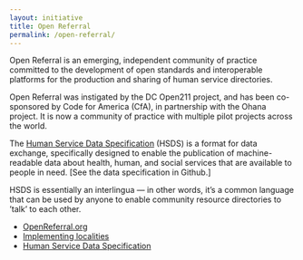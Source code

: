 ```yaml
---
layout: initiative
title: Open Referral
permalink: /open-referral/
---
```


Open Referral is an emerging, independent community of practice committed to the development of open standards and interoperable platforms for the production and sharing of human service directories.

Open Referral was instigated by the DC Open211 project, and has been co-sponsored by Code for America (CfA), in partnership with the Ohana project. It is now a community of practice with multiple pilot projects across the world.

The [Human Service Data Specification](https://github.com/codeforamerica/OpenReferral/blob/master/Human%20Services%20Data%20Specification%20%20v1.0.md) (HSDS) is a format for data exchange, specifically designed to enable the publication of machine-readable data about health, human, and social services that are available to people in need. [See the data specification in Github.]

HSDS is essentially an interlingua — in other words, it’s a common language that can be used by anyone to enable community resource directories to ’talk’ to each other.


- [OpenReferral.org](https://openreferral.org)
- [Implementing localities](https://openreferral.org/about/projects/)
- [Human Service Data Specification](https://github.com/codeforamerica/OpenReferral/blob/master/Human%20Services%20Data%20Specification%20%20v1.0.md)
